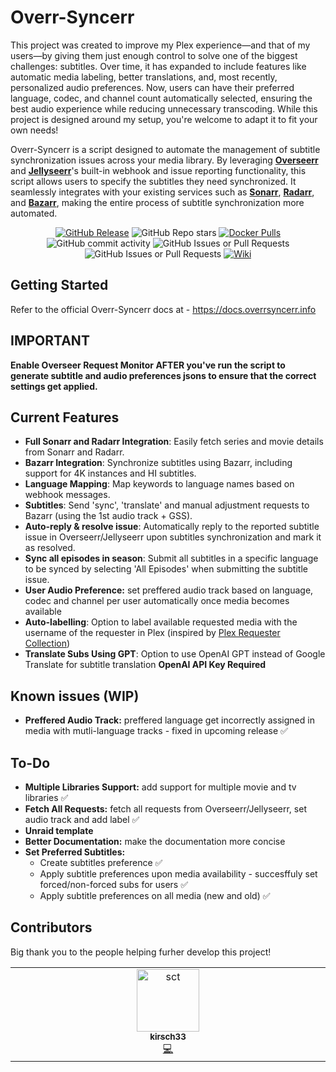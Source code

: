# Overr-Syncerr

This project was created to improve my Plex experience—and that of my users—by giving them just enough control to solve one of the biggest challenges: subtitles. Over time, it has expanded to include features like automatic media labeling, better translations, and, most recently, personalized audio preferences. Now, users can have their preferred language, codec, and channel count automatically selected, ensuring the best audio experience while reducing unnecessary transcoding.
While this project is designed around my setup, you're welcome to adapt it to fit your own needs!

Overr-Syncerr is a script designed to automate the management of subtitle synchronization issues across your media library. By leveraging **[Overseerr](https://overseerr.dev)** and **[Jellyseerr](https://github.com/Fallenbagel/jellyseerr)**'s built-in webhook and issue reporting functionality, this script allows users to specify the subtitles they need synchronized. It seamlessly integrates with your existing services such as **[Sonarr](https://sonarr.tv/)**, **[Radarr](https://radarr.video/)**, and **[Bazarr](https://www.bazarr.media)**, making the entire process of subtitle synchronization more automated.

<p align="center" >
  <a href="https://github.com/gssariev/overr-syncerr/releases"><img alt="GitHub Release" src="https://img.shields.io/github/v/release/gssariev/overr-syncerr?style=flat&logo=github&logoColor=white&label=Latest%20Release"></a>
  <picture><img alt="GitHub Repo stars" src="https://img.shields.io/github/stars/gssariev/overr-syncerr?style=flat&logo=github&logoColor=white&label=Stars"></picture>
  <a href="https://hub.docker.com/r/gsariev/overr-syncerr"><img alt="Docker Pulls" src="https://img.shields.io/docker/pulls/gsariev/overr-syncerr?style=flat&logo=docker&logoColor=white&label=Docker%20Pulls"></a>
  <picture><img alt="GitHub commit activity" src="https://img.shields.io/github/commit-activity/m/gssariev/overr-syncerr?style=flat&logo=github&logoColor=white&label=Commits"></picture>
  <picture><img alt="GitHub Issues or Pull Requests" src="https://img.shields.io/github/issues-closed/gssariev/overr-syncerr?style=flat&logo=github&logoColor=white"></picture>
  <picture><img alt="GitHub Issues or Pull Requests" src="https://img.shields.io/github/issues/gssariev/overr-syncerr?style=flat&logo=github&logoColor=white"></picture>
  <a href="https://docs.overrsyncerr.info"><img alt="Wiki" src="https://img.shields.io/badge/docs-wiki-forestgreen"></a>
</p>

## Getting Started

Refer to the official Overr-Syncerr docs at - https://docs.overrsyncerr.info

## IMPORTANT ##
**Enable Overseer Request Monitor **AFTER** you've run the script to generate subtitle and audio preferences jsons to ensure that the correct settings get applied.**

## Current Features

- **Full Sonarr and Radarr Integration**: Easily fetch series and movie details from Sonarr and Radarr.
- **Bazarr Integration**: Synchronize subtitles using Bazarr, including support for 4K instances and HI subtitles.
- **Language Mapping**: Map keywords to language names based on webhook messages.
- **Subtitles**: Send 'sync', 'translate' and manual adjustment requests to Bazarr (using the 1st audio track + GSS).
- **Auto-reply & resolve issue**: Automatically reply to the reported subtitle issue in Overseerr/Jellyseerr upon subtitles synchronization and mark it as resolved.
- **Sync all episodes in season**: Submit all subtitles in a specific language to be synced by selecting 'All Episodes' when submitting the subtitle issue.
- **User Audio Preference:** set preffered audio track based on language, codec and channel per user automatically once media becomes available
- **Auto-labelling**: Option to label available requested media with the username of the requester in Plex (inspired by [Plex Requester Collection](https://github.com/manybothans/plex-requester-collections))
- **Translate Subs Using GPT**: Option to use OpenAI GPT instead of Google Translate for subtitle translation **OpenAI API Key Required**

## Known issues (WIP)

- **Preffered Audio Track:** preffered language get incorrectly assigned in media with mutli-language tracks - fixed in upcoming release ✅

## To-Do

- **Multiple Libraries Support:** add support for multiple movie and tv libraries ✅
- **Fetch All Requests:** fetch all requests from Overseerr/Jellyseerr, set audio track and add label ✅
- **Unraid template**
- **Better Documentation:** make the documentation more concise
- **Set Preferred Subtitles:**
  - Create subtitles preference ✅
  - Apply subtitle preferences upon media availability - succesffuly set forced/non-forced subs for users ✅
  - Apply subtitle preferences on all media (new and old) ✅
## Contributors

Big thank you to the people helping furher develop this project!

<!-- ALL-CONTRIBUTORS-LIST:START - Do not remove or modify this section -->
<!-- prettier-ignore-start -->
<!-- markdownlint-disable -->
<table>
  <tbody>
    <tr>
      <td align="center" valign="top" width="14.28%"><a href="https://github.com/kirsch33"><img src="https://avatars1.githubusercontent.com/u/37373320?v=4?s=100" width="100px;" alt="sct"/><br /><sub><b>kirsch33</b></sub></a><br /><a href="https://github.com/gssariev/overr-syncerr/tree/kirsch33-patch-1" title="Code">💻</a> </td> 
    </tr>
    </tbody>
</table>



   





